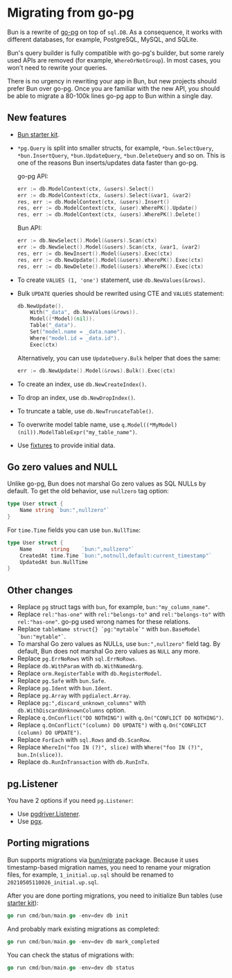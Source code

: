 # Migrating from go-pg

Bun is a rewrite of [go-pg](https://github.com/go-pg/pg) on top of `sql.DB`. As a consequence, it
works with different databases, for example, PostgreSQL, MySQL, and SQLite.

Bun's query builder is fully compatible with go-pg's builder, but some rarely used APIs are removed
(for example, `WhereOrNotGroup`). In most cases, you won't need to rewrite your queries.

There is no urgency in rewriting your app in Bun, but new projects should prefer Bun over go-pg.
Once you are familiar with the new API, you should be able to migrate a 80-100k lines go-pg app to
Bun within a single day.

## New features

- [Bun starter kit](starter-kit.md).
- `*pg.Query` is split into smaller structs, for example, `*bun.SelectQuery`, `*bun.InsertQuery`,
  `*bun.UpdateQuery`, `*bun.DeleteQuery` and so on. This is one of the reasons Bun inserts/updates
  data faster than go-pg.

  go-pg API:

  ```go
  err := db.ModelContext(ctx, &users).Select()
  err := db.ModelContext(ctx, &users).Select(&var1, &var2)
  res, err := db.ModelContext(ctx, &users).Insert()
  res, err := db.ModelContext(ctx, &user).WherePK().Update()
  res, err := db.ModelContext(ctx, &users).WherePK().Delete()
  ```

  Bun API:

  ```go
  err := db.NewSelect().Model(&users).Scan(ctx)
  err := db.NewSelect().Model(&users).Scan(ctx, &var1, &var2)
  res, err := db.NewInsert().Model(&users).Exec(ctx)
  res, err := db.NewUpdate().Model(&users).WherePK().Exec(ctx)
  res, err := db.NewDelete().Model(&users).WherePK().Exec(ctx)
  ```

- To create `VALUES (1, 'one')` statement, use `db.NewValues(&rows)`.
- Bulk `UPDATE` queries should be rewrited using CTE and `VALUES` statement:

  ```go
  db.NewUpdate().
      With("_data", db.NewValues(&rows)).
      Model((*Model)(nil)).
      Table("_data").
      Set("model.name = _data.name").
      Where("model.id = _data.id").
      Exec(ctx)
  ```

  Alternatively, you can use `UpdateQuery.Bulk` helper that does the same:

  ```go
  err := db.NewUpdate().Model(&rows).Bulk().Exec(ctx)
  ```

- To create an index, use `db.NewCreateIndex()`.
- To drop an index, use `db.NewDropIndex()`.
- To truncate a table, use `db.NewTruncateTable()`.
- To overwrite model table name, use `q.Model((*MyModel)(nil)).ModelTableExpr("my_table_name")`.
- Use [fixtures](fixtures.md) to provide initial data.

## Go zero values and NULL

Unlike go-pg, Bun does not marshal Go zero values as SQL NULLs by default. To get the old behavior,
use `nullzero` tag option:

```go
type User struct {
    Name string `bun:",nullzero"`
}
```

For `time.Time` fields you can use `bun.NullTime`:

```go
type User struct {
    Name      string    `bun:",nullzero"`
    CreatedAt time.Time `bun:",notnull,default:current_timestamp"`
    UpdatedAt bun.NullTime
}
```

## Other changes

- Replace `pg` struct tags with `bun`, for example, `bun:"my_column_name"`.
- Replace `rel:"has-one"` with `rel:"belongs-to"` and `rel:"belongs-to"` with `rel:"has-one"`. go-pg
  used wrong names for these relations.
- Replace `` tableName struct{} `pg:"mytable`" `` with `` bun.BaseModel `bun:"mytable"` ``.
- To marshal Go zero values as NULLs, use `bun:",nullzero"` field tag. By default, Bun does not
  marshal Go zero values as `NULL` any more.
- Replace `pg.ErrNoRows` wtih `sql.ErrNoRows`.
- Replace `db.WithParam` with `db.WithNamedArg`.
- Replace `orm.RegisterTable` with `db.RegisterModel`.
- Replace `pg.Safe` with `bun.Safe`.
- Replace `pg.Ident` with `bun.Ident`.
- Replace `pg.Array` with `pgdialect.Array`.
- Replace `pg:",discard_unknown_columns"` with `db.WithDiscardUnknownColumns` option.
- Replace `q.OnConflict("DO NOTHING")` with `q.On("CONFLICT DO NOTHING")`.
- Replace `q.OnConflict("(column) DO UPDATE")` with `q.On("CONFLICT (column) DO UPDATE")`.
- Replace `ForEach` with `sql.Rows` and `db.ScanRow`.
- Replace `WhereIn("foo IN (?)", slice)` with `Where("foo IN (?)", bun.In(slice))`.
- Replace `db.RunInTransaction` with `db.RunInTx`.

## pg.Listener

You have 2 options if you need `pg.Listener`:

- Use [pgdriver.Listener](https://pkg.go.dev/github.com/uptrace/bun/driver/pgdriver#Listener).
- Use [pgx](https://pkg.go.dev/github.com/jackc/pgx/v4#hdr-Listen_and_Notify).

## Porting migrations

Bun supports migrations via [bun/migrate](migrations.md) package. Because it uses timestamp-based
migration names, you need to rename your migration files, for example, `1_initial.up.sql` should be
renamed to `20210505110026_initial.up.sql`.

After you are done porting migrations, you need to initialize Bun tables (use
[starter kit](starter-kit.md)):

```go
go run cmd/bun/main.go -env=dev db init
```

And probably mark existing migrations as completed:

```go
go run cmd/bun/main.go -env=dev db mark_completed
```

You can check the status of migrations with:

```go
go run cmd/bun/main.go -env=dev db status
```
